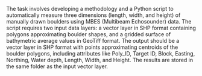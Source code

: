 The task involves developing a methodology and a Python script to automatically measure three dimensions (length, width, and height) of manually drawn boulders using MBES (Multibeam Echosounder) data. 
The script requires two input data layers: a vector layer in SHP format containing polygons approximating boulder shapes, and a gridded surface of bathymetric average values in GeoTiff format. 
The output should be a vector layer in SHP format with points approximating centroids of the boulder polygons, including attributes like Poly_ID, Target ID, Block, Easting, Northing, Water depth, Length, Width, and Height. 
The results are stored in the same folder as the input vector layer.           
